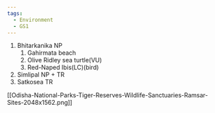 ```yaml
---
tags:
  - Environment
  - GS1
---
```

1. Bhitarkanika NP
	1. Gahirmata beach
	2. Olive Ridley sea turtle(VU)
	3. Red-Naped Ibis(LC)(bird)
2. Simlipal NP + TR
3. Satkosea TR

[[Odisha-National-Parks-Tiger-Reserves-Wildlife-Sanctuaries-Ramsar-Sites-2048x1562.png]]

